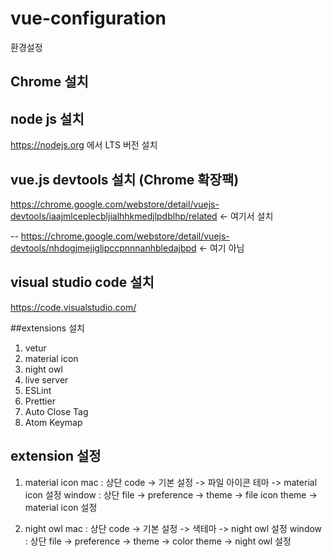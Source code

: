 # vue-configuration

환경설정

## Chrome 설치


## node js 설치
https://nodejs.org 에서 LTS 버전 설치


## vue.js devtools 설치 (Chrome 확장팩)
  
https://chrome.google.com/webstore/detail/vuejs-devtools/iaajmlceplecbljialhhkmedjlpdblhp/related  <- 여기서 설치


-- https://chrome.google.com/webstore/detail/vuejs-devtools/nhdogjmejiglipccpnnnanhbledajbpd <- 여기 아님






## visual studio code 설치
https://code.visualstudio.com/

##extensions 설치
   1. vetur
   2. material icon
   3. night owl
   4. live server
   5. ESLint
   6. Prettier
   7. Auto Close Tag
   8. Atom Keymap

## extension 설정
  1. material icon
     mac :
       상단 code -> 기본 설정 -> 파일 아이콘 테마 -> material icon 설정
     window :
       상단 file -> preference -> theme -> file icon theme -> material icon 설정

  2. night owl
     mac :
       상단 code -> 기본 설정 -> 색테마 -> night owl 설정
     window :
       상단 file -> preference -> theme -> color theme -> night owl 설정
